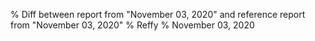 % Diff between report from "November 03, 2020" and reference report from "November 03, 2020"
% Reffy
% November 03, 2020

